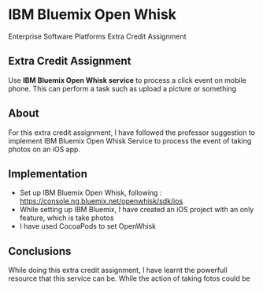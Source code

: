 # IBM Bluemix Open Whisk 
Enterprise Software Platforms Extra Credit Assignment

## Extra Credit Assignment
Use **IBM Bluemix Open Whisk service** to process a click event on mobile phone. This can perform a task such as upload a picture or something

## About
For this extra credit assignment, I have followed the professor suggestion to implement IBM Bluemix Open Whisk Service to process the event of taking photos on an iOS app.

## Implementation
- Set up IBM Bluemix Open Whisk, following : https://console.ng.bluemix.net/openwhisk/sdk/ios
- While setting up IBM Bluemix, I have created an iOS project with an only feature, which is take photos
- I have used CocoaPods to set OpenWhisk


## Conclusions
While doing this extra credit assignment, I have learnt the powerfull resource that this service can be. While the action of taking fotos could be 

